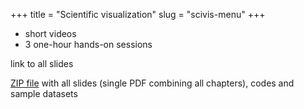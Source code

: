 +++
title = "Scientific visualization"
slug = "scivis-menu"
+++

* short videos
* 3 one-hour hands-on sessions

link to all slides

[ZIP file](https://owncloud.westgrid.ca/index.php/s/yG9xbsYLbLymvdZ/download) with all slides (single PDF
combining all chapters), codes and sample datasets
